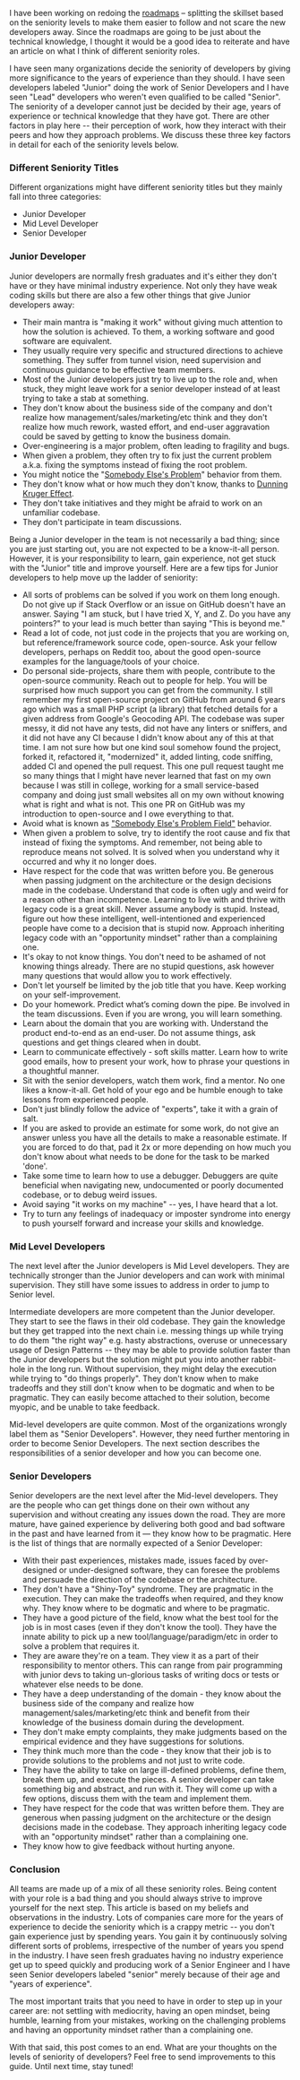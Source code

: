 I have been working on redoing the [roadmaps](https://roadmap.sh) – splitting the skillset based on the seniority levels to make them easier to follow and not scare the new developers away. Since the roadmaps are going to be just about the technical knowledge, I thought it would be a good idea to reiterate and have an article on what I think of different seniority roles.

I have seen many organizations decide the seniority of developers by giving more significance to the years of experience than they should. I have seen developers labeled "Junior" doing the work of Senior Developers and I have seen "Lead" developers who weren't even qualified to be called "Senior". The seniority of a developer cannot just be decided by their age, years of experience or technical knowledge that they have got. There are other factors in play here -- their perception of work, how they interact with their peers and how they approach problems. We discuss these three key factors in detail for each of the seniority levels below.

### Different Seniority Titles
Different organizations might have different seniority titles but they mainly fall into three categories:

* Junior Developer
* Mid Level Developer
* Senior Developer

### Junior Developer
Junior developers are normally fresh graduates and it's either they don't have or they have minimal industry experience. Not only they have weak coding skills but there are also a few other things that give Junior developers away:

* Their main mantra is "making it work" without giving much attention to how the solution is achieved. To them, a working software and good software are equivalent. 
* They usually require very specific and structured directions to achieve something. They suffer from tunnel vision, need supervision and continuous guidance to be effective team members.
* Most of the Junior developers just try to live up to the role and, when stuck, they might leave work for a senior developer instead of at least trying to take a stab at something.
* They don't know about the business side of the company and don't realize how management/sales/marketing/etc think and they don't realize how much rework, wasted effort, and end-user aggravation could be saved by getting to know the business domain.
* Over-engineering is a major problem, often leading to fragility and bugs.
* When given a problem, they often try to fix just the current problem a.k.a. fixing the symptoms instead of fixing the root problem.
* You might notice the "[Somebody Else's Problem](https://en.wikipedia.org/wiki/Somebody_else%27s_problem)" behavior from them.
* They don't know what or how much they don't know, thanks to [Dunning Kruger Effect](https://en.wikipedia.org/wiki/Dunning%E2%80%93Kruger_effect).
* They don't take initiatives and they might be afraid to work on an unfamiliar codebase.
* They don't participate in team discussions.

Being a Junior developer in the team is not necessarily a bad thing; since you are just starting out, you are not expected to be a know-it-all person. However, it is your responsibility to learn, gain experience, not get stuck with the "Junior" title and improve yourself. Here are a few tips for Junior developers to help move up the ladder of seniority:

* All sorts of problems can be solved if you work on them long enough. Do not give up if Stack Overflow or an issue on GitHub doesn't have an answer. Saying "I am stuck, but I have tried X, Y, and Z. Do you have any pointers?" to your lead is much better than saying "This is beyond me."
* Read a lot of code, not just code in the projects that you are working on, but reference/framework source code, open-source. Ask your fellow developers, perhaps on Reddit too, about the good open-source examples for the language/tools of your choice. 
* Do personal side-projects, share them with people, contribute to the open-source community. Reach out to people for help. You will be surprised how much support you can get from the community. I still remember my first open-source project on GitHub from around 6 years ago which was a small PHP script (a library) that fetched details for a given address from Google's Geocoding API. The codebase was super messy, it did not have any tests, did not have any linters or sniffers, and it did not have any CI because I didn't know about any of this at that time. I am not sure how but one kind soul somehow found the project, forked it, refactored it, "modernized" it, added linting, code sniffing, added CI and opened the pull request. This one pull request taught me so many things that I might have never learned that fast on my own because I was still in college, working for a small service-based company and doing just small websites all on my own without knowing what is right and what is not. This one PR on GitHub was my introduction to open-source and I owe everything to that. 
* Avoid what is known as ["Somebody Else's Problem Field"](https://en.wikipedia.org/wiki/Somebody_else%27s_problem) behavior. 
* When given a problem to solve, try to identify the root cause and fix that instead of fixing the symptoms. And remember, not being able to reproduce means not solved. It is solved when you understand why it occurred and why it no longer does.
* Have respect for the code that was written before you. Be generous when passing judgment on the architecture or the design decisions made in the codebase. Understand that code is often ugly and weird for a reason other than incompetence. Learning to live with and thrive with legacy code is a great skill. Never assume anybody is stupid. Instead, figure out how these intelligent, well-intentioned and experienced people have come to a decision that is stupid now. Approach inheriting legacy code with an "opportunity mindset" rather than a complaining one.
* It's okay to not know things. You don't need to be ashamed of not knowing things already. There are no stupid questions, ask however many questions that would allow you to work effectively.
* Don't let yourself be limited by the job title that you have. Keep working on your self-improvement.
* Do your homework. Predict what’s coming down the pipe. Be involved in the team discussions. Even if you are wrong, you will learn something.
* Learn about the domain that you are working with. Understand the product end-to-end as an end-user. Do not assume things, ask questions and get things cleared when in doubt.
* Learn to communicate effectively - soft skills matter. Learn how to write good emails, how to present your work, how to phrase your questions in a thoughtful manner.
* Sit with the senior developers, watch them work, find a mentor. No one likes a know-it-all. Get hold of your ego and be humble enough to take lessons from experienced people.
* Don't just blindly follow the advice of "experts", take it with a grain of salt.
* If you are asked to provide an estimate for some work, do not give an answer unless you have all the details to make a reasonable estimate. If you are forced to do that, pad it 2x or more depending on how much you don't know about what needs to be done for the task to be marked 'done'.
* Take some time to learn how to use a debugger. Debuggers are quite beneficial when navigating new, undocumented or poorly documented codebase, or to debug weird issues. 
* Avoid saying "it works on my machine" -- yes, I have heard that a lot.
* Try to turn any feelings of inadequacy or imposter syndrome into energy to push yourself forward and increase your skills and knowledge.

### Mid Level Developers
The next level after the Junior developers is Mid Level developers. They are technically stronger than the Junior developers and can work with minimal supervision. They still have some issues to address in order to jump to Senior level.

Intermediate developers are more competent than the Junior developer. They start to see the flaws in their old codebase. They gain the knowledge but they get trapped into the next chain i.e. messing things up while trying to do them "the right way" e.g. hasty abstractions, overuse or unnecessary usage of Design Patterns -- they may be able to provide solution faster than the Junior developers but the solution might put you into another rabbit-hole in the long run. Without supervision, they might delay the execution while trying to "do things properly". They don't know when to make tradeoffs and they still don't know when to be dogmatic and when to be pragmatic. They can easily become attached to their solution, become myopic, and be unable to take feedback.

Mid-level developers are quite common. Most of the organizations wrongly label them as "Senior Developers". However, they need further mentoring in order to become Senior Developers. The next section describes the responsibilities of a senior developer and how you can become one.

### Senior Developers
Senior developers are the next level after the Mid-level developers. They are the people who can get things done on their own without any supervision and without creating any issues down the road. They are more mature, have gained experience by delivering both good and bad software in the past and have learned from it — they know how to be pragmatic. Here is the list of things that are normally expected of a Senior Developer:

* With their past experiences, mistakes made, issues faced by over-designed or under-designed software, they can foresee the problems and persuade the direction of the codebase or the architecture. 
* They don't have a "Shiny-Toy" syndrome. They are pragmatic in the execution. They can make the tradeoffs when required, and they know why. They know where to be dogmatic and where to be pragmatic.
* They have a good picture of the field, know what the best tool for the job is in most cases (even if they don't know the tool). They have the innate ability to pick up a new tool/language/paradigm/etc in order to solve a problem that requires it.
* They are aware they're on a team. They view it as a part of their responsibility to mentor others. This can range from pair programming with junior devs to taking un-glorious tasks of writing docs or tests or whatever else needs to be done.
* They have a deep understanding of the domain - they know about the business side of the company and realize how management/sales/marketing/etc think and benefit from their knowledge of the business domain during the development.
* They don't make empty complaints, they make judgments based on the empirical evidence and they have suggestions for solutions.
* They think much more than the code - they know that their job is to provide solutions to the problems and not just to write code.
* They have the ability to take on large ill-defined problems, define them, break them up, and execute the pieces. A senior developer can take something big and abstract, and run with it. They will come up with a few options, discuss them with the team and implement them.
* They have respect for the code that was written before them. They are generous when passing judgment on the architecture or the design decisions made in the codebase. They approach inheriting legacy code with an "opportunity mindset" rather than a complaining one.
* They know how to give feedback without hurting anyone.

### Conclusion
All teams are made up of a mix of all these seniority roles. Being content with your role is a bad thing and you should always strive to improve yourself for the next step. This article is based on my beliefs and observations in the industry. Lots of companies care more for the years of experience to decide the seniority which is a crappy metric -- you don't gain experience just by spending years. You gain it by continuously solving different sorts of problems, irrespective of the number of years you spend in the industry. I have seen fresh graduates having no industry experience get up to speed quickly and producing work of a Senior Engineer and I have seen Senior developers labeled "senior" merely because of their age and "years of experience". 

The most important traits that you need to have in order to step up in your career are: not settling with mediocrity, having an open mindset, being humble, learning from your mistakes, working on the challenging problems and having an opportunity mindset rather than a complaining one.

With that said, this post comes to an end. What are your thoughts on the levels of seniority of developers? Feel free to send improvements to this guide. Until next time, stay tuned!
